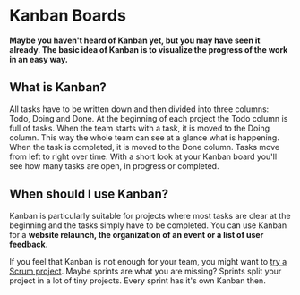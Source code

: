 # Kanban Boards

**Maybe you haven't heard of Kanban yet, but you may have seen it already. The basic idea of Kanban is to visualize the progress of the work in an easy way.**

## What is Kanban?

All tasks have to be written down and then divided into three columns: Todo, Doing and Done. At the beginning of each project the Todo column is full of tasks. When the team starts with a task, it is moved to the Doing column. This way the whole team can see at a glance what is happening. When the task is completed, it is moved to the Done column. Tasks move from left to right over time. With a short look at your Kanban board you'll see how many tasks are open, in progress or completed.

## When should I use Kanban?

Kanban is particularly suitable for projects where most tasks are clear at the beginning and the tasks simply have to be completed. You can use Kanban for a **website relaunch, the organization of an event or a list of user feedback**.

If you feel that Kanban is not enough for your team, you might want to [try a Scrum project](/agile/scrum.html). Maybe sprints are what you are missing? Sprints split your project in a lot of tiny projects. Every sprint has it's own Kanban then.
